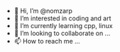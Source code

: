 - 👋 Hi, I’m @nomzarp
- 👀 I’m interested in coding and art
- 🌱 I’m currently learning cpp, linux
- 💞️ I’m looking to collaborate on ...
- 📫 How to reach me ...

<!---
nomzarp/nomzarp is a ✨ special ✨ repository because its `README.md` (this file) appears on your GitHub profile.
You can click the Preview link to take a look at your changes.
--->
